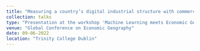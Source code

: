 ```yaml
---
title: "Measuring a country’s digital industrial structure with commercial websites and weakly supervised classification"
collection: talks
type: "Presentation at the workshop 'Machine Learning meets Economic Geography'"
venue: "Global Conference on Economic Geography"
date: 09-06-2022
location: "Trinity College Dublin"
---
```

